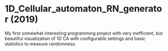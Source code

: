 # 1D_Cellular_automaton_RN_generator (2019)
My first somewhat interesting programming project with very inefficient, but beautiful visualization of 1D CA with configurable settings and basic statistics to measure randomness.

